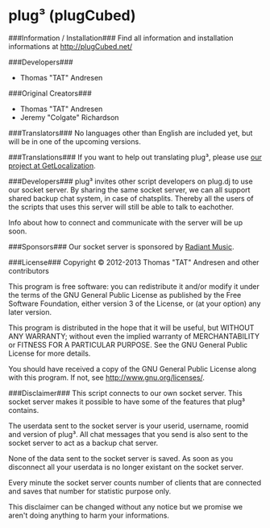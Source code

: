 plug&#179; (plugCubed)
====================

###Information / Installation###
Find all information and installation informations at http://plugCubed.net/

###Developers###
* Thomas "TAT" Andresen

###Original Creators###
* Thomas "TAT" Andresen
* Jeremy "Colgate" Richardson

###Translators###
No languages other than English are included yet, but will be in one of the upcoming versions.

###Translations###
If you want to help out translating plug&#179;, please use [our project at GetLocalization](http://getlocalization.com/plugCubed/).

###Developers###
plug&#179; invites other script developers on plug.dj to use our socket server.
By sharing the same socket server, we can all support shared backup chat system, in case of chatsplits.
Thereby all the users of the scripts that uses this server will still be able to talk to eachother.

Info about how to connect and communicate with the server will be up soon.

###Sponsors###
Our socket server is sponsored by [Radiant Music](http://radiantedm.com).

###License###
Copyright &copy; 2012-2013 Thomas "TAT" Andresen and other contributors

This program is free software: you can redistribute it and/or modify
it under the terms of the GNU General Public License as published by
the Free Software Foundation, either version 3 of the License, or
(at your option) any later version.

This program is distributed in the hope that it will be useful,
but WITHOUT ANY WARRANTY; without even the implied warranty of
MERCHANTABILITY or FITNESS FOR A PARTICULAR PURPOSE.  See the
GNU General Public License for more details.

You should have received a copy of the GNU General Public License
along with this program.  If not, see http://www.gnu.org/licenses/.

###Disclaimer###
This script connects to our own socket server.
This socket server makes it possible to have some of the features that plug&#179; contains.

The userdata sent to the socket server is your userid, username, roomid and version of plug&#179;.
All chat messages that you send is also sent to the socket server to act as a backup chat server.

None of the data sent to the socket server is saved.
As soon as you disconnect all your userdata is no longer existant on the socket server.

Every minute the socket server counts number of clients that are connected and saves that number for statistic purpose only.

This disclaimer can be changed without any notice but we promise we aren't doing anything to harm your informations.